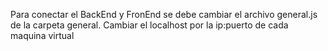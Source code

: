 Para conectar el BackEnd y FronEnd se debe cambiar el archivo general.js de la carpeta general.
Cambiar el localhost por la ip:puerto de cada maquina virtual